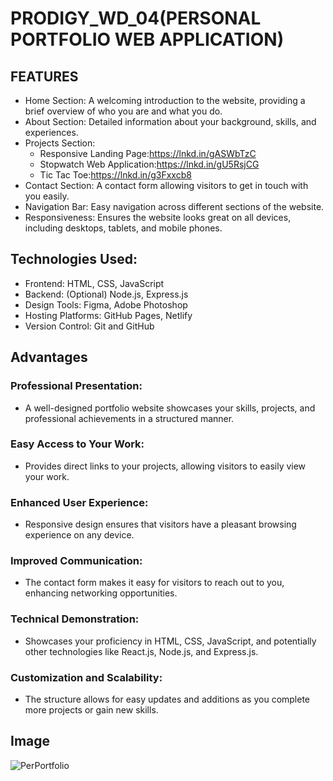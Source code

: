 # PRODIGY_WD_04(PERSONAL PORTFOLIO WEB APPLICATION)
## FEATURES
* Home Section: A welcoming introduction to the website, providing a brief overview of who you are and what you do.
* About Section: Detailed information about your background, skills, and experiences.
* Projects Section:
  * Responsive Landing Page:https://lnkd.in/gASWbTzC
  * Stopwatch Web Application:https://lnkd.in/gU5RsjCG
  * Tic Tac Toe:https://lnkd.in/g3Fxxcb8
* Contact Section: A contact form allowing visitors to get in touch with you easily.
* Navigation Bar: Easy navigation across different sections of the website.
* Responsiveness: Ensures the website looks great on all devices, including desktops, tablets, and mobile phones.
## Technologies Used:
* Frontend: HTML, CSS, JavaScript
* Backend: (Optional) Node.js, Express.js
* Design Tools: Figma, Adobe Photoshop
* Hosting Platforms: GitHub Pages, Netlify
* Version Control: Git and GitHub

## Advantages
### Professional Presentation:
* A well-designed portfolio website showcases your skills, projects, and professional achievements in a structured manner.
### Easy Access to Your Work:
* Provides direct links to your projects, allowing visitors to easily view your work.
### Enhanced User Experience:
* Responsive design ensures that visitors have a pleasant browsing experience on any device.
### Improved Communication:
* The contact form makes it easy for visitors to reach out to you, enhancing networking opportunities.
### Technical Demonstration:
* Showcases your proficiency in HTML, CSS, JavaScript, and potentially other technologies like React.js, Node.js, and Express.js.
### Customization and Scalability:
* The structure allows for easy updates and additions as you complete more projects or gain new skills.

## Image
![PerPortfolio](https://github.com/jessyhema/PRODIGY_WD_04/assets/143420058/0dd7dac6-eca4-464b-ac00-6220aed168c4)











